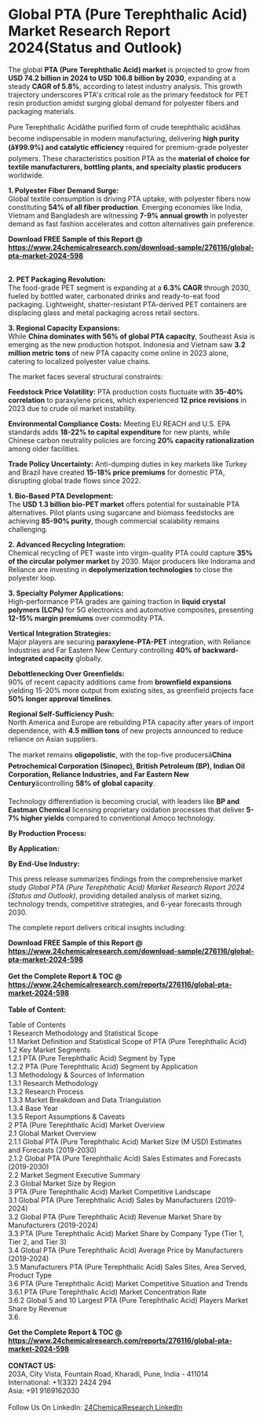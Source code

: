 <h1>Global PTA (Pure Terephthalic Acid) Market Research Report 2024(Status and Outlook)</h1><p>The global <strong>PTA (Pure Terephthalic Acid) market</strong> is projected to grow from <strong>USD 74.2 billion in 2024 to USD 106.8 billion by 2030</strong>, expanding at a steady <strong>CAGR of 5.8%</strong>, according to latest industry analysis. This growth trajectory underscores PTA's critical role as the primary feedstock for PET resin production amidst surging global demand for polyester fibers and packaging materials.</p><p>Pure Terephthalic Acidâthe purified form of crude terephthalic acidâhas become indispensable in modern manufacturing, delivering <strong>high purity (â¥99.9%) and catalytic efficiency</strong> required for premium-grade polyester polymers. These characteristics position PTA as the <strong>material of choice for textile manufacturers, bottling plants, and specialty plastic producers</strong> worldwide.</p><p><strong>1. Polyester Fiber Demand Surge:</strong><br>
Global textile consumption is driving PTA uptake, with polyester fibers now constituting <strong>54% of all fiber production</strong>. Emerging economies like India, Vietnam and Bangladesh are witnessing <strong>7-9% annual growth</strong> in polyester demand as fast fashion accelerates and cotton alternatives gain preference.</p><div><b>Download FREE Sample of this Report @ 
            <a href="https://www.24chemicalresearch.com/download-sample/276116/global-pta-market-2024-598">
            https://www.24chemicalresearch.com/download-sample/276116/global-pta-market-2024-598</a></b></div><br><p><strong>2. PET Packaging Revolution:</strong><br>
The food-grade PET segment is expanding at a <strong>6.3% CAGR</strong> through 2030, fueled by bottled water, carbonated drinks and ready-to-eat food packaging. Lightweight, shatter-resistant PTA-derived PET containers are displacing glass and metal packaging across retail sectors.</p><p><strong>3. Regional Capacity Expansions:</strong><br>
While <strong>China dominates with 56% of global PTA capacity</strong>, Southeast Asia is emerging as the new production hotspot. Indonesia and Vietnam saw <strong>3.2 million metric tons</strong> of new PTA capacity come online in 2023 alone, catering to localized polyester value chains.</p><p>The market faces several structural constraints:</p><p><strong>Feedstock Price Volatility:</strong> PTA production costs fluctuate with <strong>35-40% correlation</strong> to paraxylene prices, which experienced <strong>12 price revisions</strong> in 2023 due to crude oil market instability.</p><p><strong>Environmental Compliance Costs:</strong> Meeting EU REACH and U.S. EPA standards adds <strong>18-22% to capital expenditure</strong> for new plants, while Chinese carbon neutrality policies are forcing <strong>20% capacity rationalization</strong> among older facilities.</p><p><strong>Trade Policy Uncertainty:</strong> Anti-dumping duties in key markets like Turkey and Brazil have created <strong>15-18% price premiums</strong> for domestic PTA, disrupting global trade flows since 2022.</p><p><strong>1. Bio-Based PTA Development:</strong><br>
The <strong>USD 1.3 billion bio-PET market</strong> offers potential for sustainable PTA alternatives. Pilot plants using sugarcane and biomass feedstocks are achieving <strong>85-90% purity</strong>, though commercial scalability remains challenging.</p><p><strong>2. Advanced Recycling Integration:</strong><br>
Chemical recycling of PET waste into virgin-quality PTA could capture <strong>35% of the circular polymer market</strong> by 2030. Major producers like Indorama and Reliance are investing in <strong>depolymerization technologies</strong> to close the polyester loop.</p><p><strong>3. Specialty Polymer Applications:</strong><br>
High-performance PTA grades are gaining traction in <strong>liquid crystal polymers (LCPs)</strong> for 5G electronics and automotive composites, presenting <strong>12-15% margin premiums</strong> over commodity PTA.</p><p><strong>Vertical Integration Strategies:</strong><br>
	Major players are securing <strong>paraxylene-PTA-PET</strong> integration, with Reliance Industries and Far Eastern New Century controlling <strong>40% of backward-integrated capacity</strong> globally.</p><p><strong>Debottlenecking Over Greenfields:</strong><br>
	90% of recent capacity additions came from <strong>brownfield expansions</strong> yielding 15-20% more output from existing sites, as greenfield projects face <strong>50% longer approval timelines</strong>.</p><p><strong>Regional Self-Sufficiency Push:</strong><br>
	North America and Europe are rebuilding PTA capacity after years of import dependence, with <strong>4.5 million tons</strong> of new projects announced to reduce reliance on Asian suppliers.</p><p>The market remains <strong>oligopolistic</strong>, with the top-five producersâ<strong>China Petrochemical Corporation (Sinopec), British Petroleum (BP), Indian Oil Corporation, Reliance Industries, and Far Eastern New Century</strong>âcontrolling <strong>58% of global capacity</strong>.</p><p>Technology differentiation is becoming crucial, with leaders like <strong>BP and Eastman Chemical</strong> licensing proprietary oxidation processes that deliver <strong>5-7% higher yields</strong> compared to conventional Amoco technology.</p><p><strong>By Production Process:</strong></p><p><strong>By Application:</strong></p><p><strong>By End-Use Industry:</strong></p><p>This press release summarizes findings from the comprehensive market study <em>Global PTA (Pure Terephthalic Acid) Market Research Report 2024 (Status and Outlook)</em>, providing detailed analysis of market sizing, technology trends, competitive strategies, and 6-year forecasts through 2030.</p><p>The complete report delivers critical insights including:</p><div><b>Download FREE Sample of this Report @ 
            <a href="https://www.24chemicalresearch.com/download-sample/276116/global-pta-market-2024-598">
            https://www.24chemicalresearch.com/download-sample/276116/global-pta-market-2024-598</a></b></div><br><div><b>Get the Complete Report & TOC @ 
            <a href="https://www.24chemicalresearch.com/reports/276116/global-pta-market-2024-598">
            https://www.24chemicalresearch.com/reports/276116/global-pta-market-2024-598</a></b></div><br>
            <b>Table of Content:</b><p>Table of Contents<br />
1 Research Methodology and Statistical Scope<br />
1.1 Market Definition and Statistical Scope of PTA (Pure Terephthalic Acid)<br />
1.2 Key Market Segments<br />
1.2.1 PTA (Pure Terephthalic Acid) Segment by Type<br />
1.2.2 PTA (Pure Terephthalic Acid) Segment by Application<br />
1.3 Methodology & Sources of Information<br />
1.3.1 Research Methodology<br />
1.3.2 Research Process<br />
1.3.3 Market Breakdown and Data Triangulation<br />
1.3.4 Base Year<br />
1.3.5 Report Assumptions & Caveats<br />
2 PTA (Pure Terephthalic Acid) Market Overview<br />
2.1 Global Market Overview<br />
2.1.1 Global PTA (Pure Terephthalic Acid) Market Size (M USD) Estimates and Forecasts (2019-2030)<br />
2.1.2 Global PTA (Pure Terephthalic Acid) Sales Estimates and Forecasts (2019-2030)<br />
2.2 Market Segment Executive Summary<br />
2.3 Global Market Size by Region<br />
3 PTA (Pure Terephthalic Acid) Market Competitive Landscape<br />
3.1 Global PTA (Pure Terephthalic Acid) Sales by Manufacturers (2019-2024)<br />
3.2 Global PTA (Pure Terephthalic Acid) Revenue Market Share by Manufacturers (2019-2024)<br />
3.3 PTA (Pure Terephthalic Acid) Market Share by Company Type (Tier 1, Tier 2, and Tier 3)<br />
3.4 Global PTA (Pure Terephthalic Acid) Average Price by Manufacturers (2019-2024)<br />
3.5 Manufacturers PTA (Pure Terephthalic Acid) Sales Sites, Area Served, Product Type<br />
3.6 PTA (Pure Terephthalic Acid) Market Competitive Situation and Trends<br />
3.6.1 PTA (Pure Terephthalic Acid) Market Concentration Rate<br />
3.6.2 Global 5 and 10 Largest PTA (Pure Terephthalic Acid) Players Market Share by Revenue<br />
3.6.</p><div><b>Get the Complete Report & TOC @ 
            <a href="https://www.24chemicalresearch.com/reports/276116/global-pta-market-2024-598">
            https://www.24chemicalresearch.com/reports/276116/global-pta-market-2024-598</a></b></div><br><b>CONTACT US:</b><br>
            203A, City Vista, Fountain Road, Kharadi, Pune, India - 411014<br>
            International: +1(332) 2424 294<br>
            Asia: +91 9169162030 <br><br>
            Follow Us On LinkedIn: <a href="https://www.linkedin.com/company/24chemicalresearch/">24ChemicalResearch LinkedIn</a>